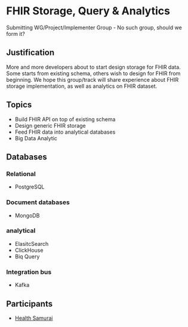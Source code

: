 # FHIR Storage, Query & Analytics

Submitting WG/Project/Implementer Group - 
No such group, should we form it?


## Justification 

More and more developers about to start design storage for FHIR data.
Some starts from existing schema, others wish to design for FHIR from beginning.
We hope this group/track will share experience about FHIR storage implementation,
as well as analytics on FHIR dataset.

## Topics

* Build FHIR API on top of existing schema
* Design generic FHIR storage
* Feed FHIR data into analytical databases
* Big Data Analytic

## Databases

### Relational

* PostgreSQL

### Document databases

* MongoDB

### analytical

* ElasitcSearch
* ClickHouse
* Biq Query

### Integration bus

* Kafka


## Participants

* [Health Samurai](http://health-samur.ai)
